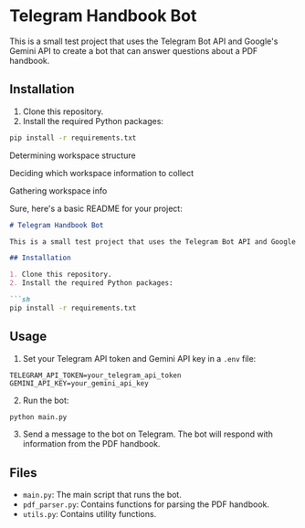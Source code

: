 # Telegram Handbook Bot

This is a small test project that uses the Telegram Bot API and Google's Gemini API to create a bot that can answer questions about a PDF handbook.

## Installation

1. Clone this repository.
2. Install the required Python packages:

```sh
pip install -r requirements.txt
```

Determining workspace structure

Deciding which workspace information to collect

Gathering workspace info

Sure, here's a basic README for your project:

```markdown
# Telegram Handbook Bot

This is a small test project that uses the Telegram Bot API and Google's Gemini API to create a bot that can answer questions about a PDF handbook.

## Installation

1. Clone this repository.
2. Install the required Python packages:

```sh
pip install -r requirements.txt
```

## Usage

1. Set your Telegram API token and Gemini API key in a `.env` file:

```env
TELEGRAM_API_TOKEN=your_telegram_api_token
GEMINI_API_KEY=your_gemini_api_key
```

2. Run the bot:

```sh
python main.py
```

3. Send a message to the bot on Telegram. The bot will respond with information from the PDF handbook.

## Files

- `main.py`: The main script that runs the bot.
- `pdf_parser.py`: Contains functions for parsing the PDF handbook.
- `utils.py`: Contains utility functions.